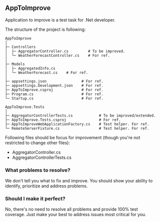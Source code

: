 ## AppToImprove

Application to improve is a test task for .Net developer.

The structure of the project is following:
```
AppToImprove
│
├─ Controllers
│  ├─ AggregatorController.cs         # To be improved.
│  └─ WeatherForecastController.cs    # For ref.
│
├─ Models
│  ├─ AggregatedInfo.cs
│  └─ WeatherForecast.cs    # For ref.
│
├─ appsettings.json                # For ref.
├─ appsettings.Development.json    # For ref.
├─ AppToImprove.csproj             # For ref.
├─ Program.cs                      # For ref.
└─ Startup.cs                      # For ref.

AppToImprove.Tests
│
├─ AggregatorControllerTests.cs            # To be improved/extended.
├─ AppToImprove.Tests.csproj               # For ref.
├─ AppToImproveWebApplicationFactory.cs    # Test helper. For ref.
└─ RemoteServerFixture.cs                  # Test helper. For ref.
```

Following files should be focus for improvement (though you're not restricted to change other files):

 - AggregatorController.cs
 - AggregatorControllerTests.cs

### What problems to resolve?

We don't tell you what to fix and improve.
You should show your ability to identify, prioritize and address problems.

### Should I make it perfect?

No, there's no need to resolve all problems and provide 100% test coverage.
Just make your best to address issues most critical for you.
